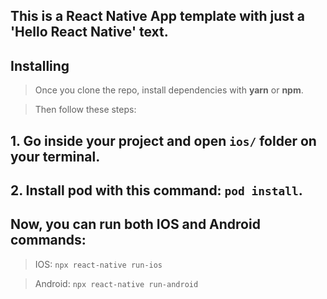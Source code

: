 ## This is a React Native App template with just a 'Hello React Native' text.

## Installing

> Once you clone the repo, install dependencies with **yarn** or **npm**.

> Then follow these steps:

## 1. Go inside your project and open `ios/` folder on your terminal.

## 2. Install **pod** with this command: `pod install`.

## Now, you can run both IOS and Android commands:

> IOS: `npx react-native run-ios`

> Android: `npx react-native run-android`
